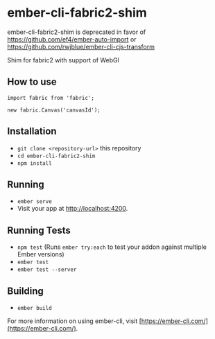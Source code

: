 # ember-cli-fabric2-shim


ember-cli-fabric2-shim is deprecated in favor of https://github.com/ef4/ember-auto-import or https://github.com/rwjblue/ember-cli-cjs-transform

Shim for fabric2 with support of WebGl

## How to use

```es6
import fabric from 'fabric';

new fabric.Canvas('canvasId');
```

## Installation

* `git clone <repository-url>` this repository
* `cd ember-cli-fabric2-shim`
* `npm install`

## Running

* `ember serve`
* Visit your app at [http://localhost:4200](http://localhost:4200).

## Running Tests

* `npm test` (Runs `ember try:each` to test your addon against multiple Ember versions)
* `ember test`
* `ember test --server`

## Building

* `ember build`

For more information on using ember-cli, visit [https://ember-cli.com/](https://ember-cli.com/).
